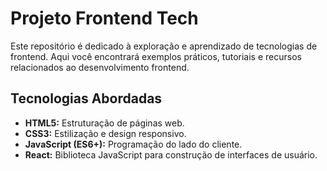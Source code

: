 # Projeto Frontend Tech

Este repositório é dedicado à exploração e aprendizado de tecnologias de frontend. Aqui você encontrará exemplos práticos, tutoriais e recursos relacionados ao desenvolvimento frontend.

## Tecnologias Abordadas

- **HTML5:** Estruturação de páginas web.
- **CSS3:** Estilização e design responsivo.
- **JavaScript (ES6+):** Programação do lado do cliente.
- **React:** Biblioteca JavaScript para construção de interfaces de usuário.



